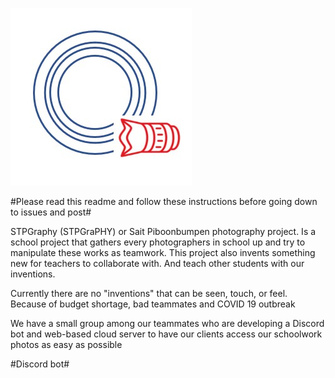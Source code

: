 ![Logo](Core/Picture/stpgraphy_1.jpg)

#Please read this readme and follow these instructions before going down to issues and post#

STPGraphy (STPGraPHY) or Sait Piboonbumpen photography project. Is a school project that gathers every photographers in school up and try to manipulate these works as teamwork.  This project also invents something new for teachers to collaborate with. And teach other students with our inventions.

Currently there are no "inventions" that can be seen, touch, or feel. Because of budget shortage, bad teammates and COVID 19 outbreak

We have a small group among our teammates who are developing a Discord bot and web-based cloud server to have our clients access our schoolwork photos as easy as possible

#Discord bot#
